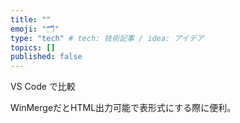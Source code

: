 ```yaml
---
title: ""
emoji: "🗂"
type: "tech" # tech: 技術記事 / idea: アイデア
topics: []
published: false
---
```

VS Code で比較

WinMergeだとHTML出力可能で表形式にする際に便利。
